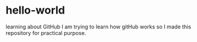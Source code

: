 # hello-world
learning about GitHub 
I am trying to learn how gitHub works so I made this repository for practical purpose.
